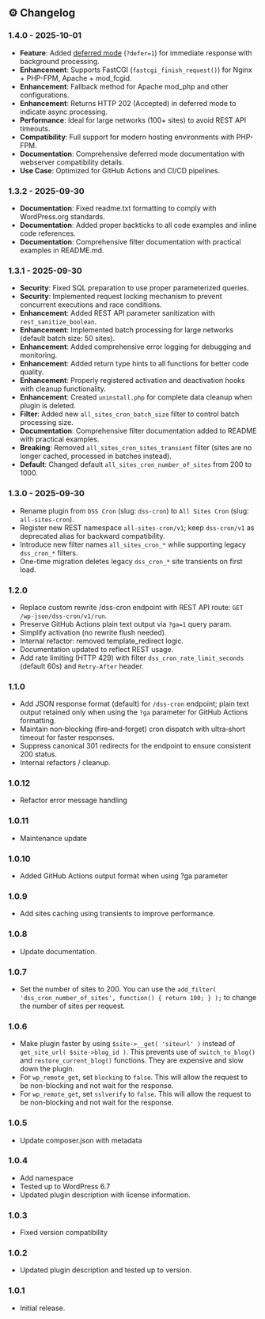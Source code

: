 ## ⚙️ Changelog

### 1.4.0 - 2025-10-01

- **Feature**: Added [deferred mode](DEFERRED-MODE.md) (`?defer=1`) for immediate response with background processing.
- **Enhancement**: Supports FastCGI (`fastcgi_finish_request()`) for Nginx + PHP-FPM, Apache + mod_fcgid.
- **Enhancement**: Fallback method for Apache mod_php and other configurations.
- **Enhancement**: Returns HTTP 202 (Accepted) in deferred mode to indicate async processing.
- **Performance**: Ideal for large networks (100+ sites) to avoid REST API timeouts.
- **Compatibility**: Full support for modern hosting environments with PHP-FPM.
- **Documentation**: Comprehensive deferred mode documentation with webserver compatibility details.
- **Use Case**: Optimized for GitHub Actions and CI/CD pipelines.

### 1.3.2 - 2025-09-30

- **Documentation**: Fixed readme.txt formatting to comply with WordPress.org standards.
- **Documentation**: Added proper backticks to all code examples and inline code references.
- **Documentation**: Comprehensive filter documentation with practical examples in README.md.

### 1.3.1 - 2025-09-30

- **Security**: Fixed SQL preparation to use proper parameterized queries.
- **Security**: Implemented request locking mechanism to prevent concurrent executions and race conditions.
- **Enhancement**: Added REST API parameter sanitization with `rest_sanitize_boolean`.
- **Enhancement**: Implemented batch processing for large networks (default batch size: 50 sites).
- **Enhancement**: Added comprehensive error logging for debugging and monitoring.
- **Enhancement**: Added return type hints to all functions for better code quality.
- **Enhancement**: Properly registered activation and deactivation hooks with cleanup functionality.
- **Enhancement**: Created `uninstall.php` for complete data cleanup when plugin is deleted.
- **Filter**: Added new `all_sites_cron_batch_size` filter to control batch processing size.
- **Documentation**: Comprehensive filter documentation added to README with practical examples.
- **Breaking**: Removed `all_sites_cron_sites_transient` filter (sites are no longer cached, processed in batches instead).
- **Default**: Changed default `all_sites_cron_number_of_sites` from 200 to 1000.

### 1.3.0 - 2025-09-30

- Rename plugin from `DSS Cron` (slug: `dss-cron`) to `All Sites Cron` (slug: `all-sites-cron`).
- Register new REST namespace `all-sites-cron/v1`; keep `dss-cron/v1` as deprecated alias for backward compatibility.
- Introduce new filter names `all_sites_cron_*` while supporting legacy `dss_cron_*` filters.
- One-time migration deletes legacy `dss_cron_*` site transients on first load.

### 1.2.0

- Replace custom rewrite /dss-cron endpoint with REST API route: `GET /wp-json/dss-cron/v1/run`.
- Preserve GitHub Actions plain text output via `?ga=1` query param.
- Simplify activation (no rewrite flush needed).
- Internal refactor: removed template_redirect logic.
- Documentation updated to reflect REST usage.
- Add rate limiting (HTTP 429) with filter `dss_cron_rate_limit_seconds` (default 60s) and `Retry-After` header.

### 1.1.0

- Add JSON response format (default) for `/dss-cron` endpoint; plain text output retained only when using the `?ga` parameter for GitHub Actions formatting.
- Maintain non‑blocking (fire‑and‑forget) cron dispatch with ultra‑short timeout for faster responses.
- Suppress canonical 301 redirects for the endpoint to ensure consistent 200 status.
- Internal refactors / cleanup.

### 1.0.12

- Refactor error message handling

### 1.0.11

- Maintenance update

### 1.0.10

- Added GitHub Actions output format when using ?ga parameter

### 1.0.9

- Add sites caching using transients to improve performance.

### 1.0.8

- Update documentation.

### 1.0.7

- Set the number of sites to 200. You can use the `add_filter( 'dss_cron_number_of_sites', function() { return 100; } );` to change the number of sites per request.

### 1.0.6

- Make plugin faster by using `$site->__get( 'siteurl' )` instead of `get_site_url( $site->blog_id )`. This prevents use of `switch_to_blog()` and `restore_current_blog()` functions. They are expensive and slow down the plugin.
- For `wp_remote_get`, set `blocking` to `false`. This will allow the request to be non-blocking and not wait for the response.
- For `wp_remote_get`, set `sslverify` to `false`. This will allow the request to be non-blocking and not wait for the response.

### 1.0.5

- Update composer.json with metadata

### 1.0.4

- Add namespace
- Tested up to WordPress 6.7
- Updated plugin description with license information.

### 1.0.3

- Fixed version compatibility

### 1.0.2

- Updated plugin description and tested up to version.

### 1.0.1

- Initial release.
